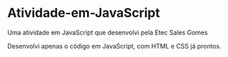 # Atividade-em-JavaScript
Uma atividade em JavaScript que desenvolvi pela Etec Sales Gomes


Desenvolvi apenas o código em JavaScript, com HTML e CSS já prontos.
